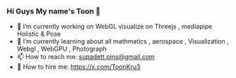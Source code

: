 ### Hi Guys My name's Toon 👋
- 🔭 I’m currently working on WebGL visualize on Threejs , mediapipe Holistic & Pose
- 🌱 I’m currently learning about all mathmatics , aerospace , Visualization , Webgl , WebGPU , Photograph
- 📫 How to reach me:  supadett.pins@gmail.com
- 🏢 How to hire me: https://x.com/ToonKru3


<!--
**ToonKru3/ToonKru3** is a ✨ _special_ ✨ repository because its `README.md` (this file) appears on your GitHub profile.
-->

